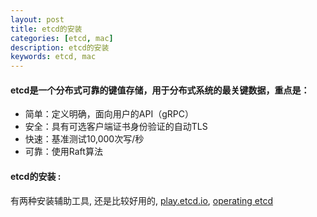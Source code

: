 ```yaml
---
layout: post  
title: etcd的安装  
categories: [etcd, mac]  
description: etcd的安装  
keywords: etcd, mac  
---
```


#### etcd是一个分布式可靠的键值存储，用于分布式系统的最关键数据，重点是：
  - 简单：定义明确，面向用户的API（gRPC）
  - 安全：具有可选客户端证书身份验证的自动TLS
  - 快速：基准测试10,000次写/秒
  - 可靠：使用Raft算法

#### etcd的安装 : 
有两种安装辅助工具, 还是比较好用的, [play.etcd.io](http://play.etcd.io/install), [operating etcd](https://github.com/etcd-io/etcd/tree/master/Documentation#operating-etcd-clusters)